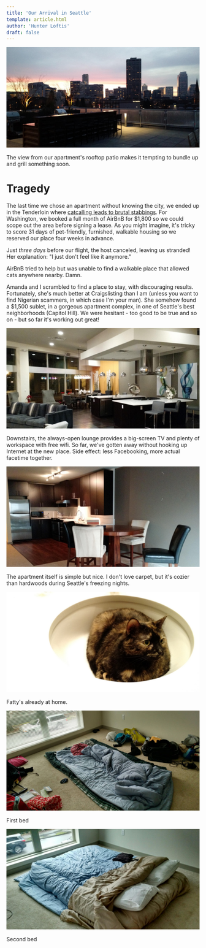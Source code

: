 ```yaml
---
title: 'Our Arrival in Seattle'
template: article.html
author: 'Hunter Loftis'
draft: false
---
```


![Deck](thumb.jpg)

The view from our apartment's rooftop patio makes it tempting to bundle up and grill something soon.

# Tragedy

The last time we chose an apartment without knowing the city,
we ended up in the Tenderloin where [catcalling leads to brutal stabbings](http://abc7news.com/news/sf-man-stabbed-9-times-after-defending-his-girlfriend-/404960/).
For Washington, we booked a full month of AirBnB for $1,800 so we could scope out the area before signing a lease.
As you might imagine, it's tricky to score 31 days of pet-friendly, furnished, walkable
housing so we reserved our place four weeks in advance.

Just *three days* before our flight, the host canceled, leaving us stranded!
Her explanation: "I just don't feel like it anymore."

AirBnB tried to help but was unable to find a walkable place that allowed cats anywhere nearby.
Damn.

Amanda and I scrambled to find a place to stay, with discouraging results.
Fortunately, she's much better at Craigslisting than I am (unless you want to find Nigerian scammers, in which case I'm your man).
She somehow found a $1,500 sublet, in a gorgeous apartment complex, in one of Seattle's best neighborhoods (Capitol Hill).
We were hesitant - too good to be true and so on - but so far it's working out great!

![Lounge](apartment-lounge.jpg)

Downstairs, the always-open lounge provides a big-screen TV and plenty of workspace with free wifi.
So far, we've gotten away without hooking up Internet at the new place.
Side effect: less Facebooking, more actual facetime together.

![Our new apartment](apartment-kitchen.jpg)

The apartment itself is simple but nice.
I don't love carpet, but it's cozier than hardwoods during Seattle's freezing nights.

![Fatty in the sink](fatty-sink.jpg)

Fatty's already at home.

![First bed](apartment-firstbed.jpg)

First bed

![Second bed](apartment-secondbed.jpg)

Second bed
